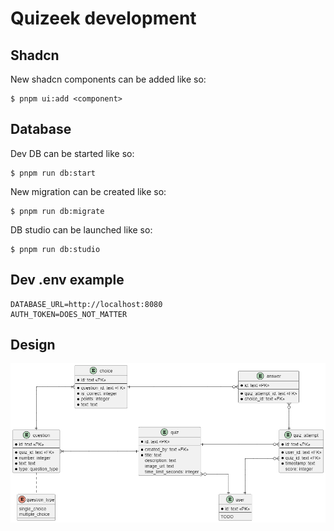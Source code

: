 # Quizeek development

## Shadcn

New shadcn components can be added like so:

```
$ pnpm ui:add <component>
```

## Database

Dev DB can be started like so:

```
$ pnpm run db:start
```

New migration can be created like so:

```
$ pnpm run db:migrate
```

DB studio can be launched like so:

```
$ pnpm run db:studio
```

## Dev .env example

```
DATABASE_URL=http://localhost:8080
AUTH_TOKEN=DOES_NOT_MATTER
```

## Design

![erd](../design/erd.png)
